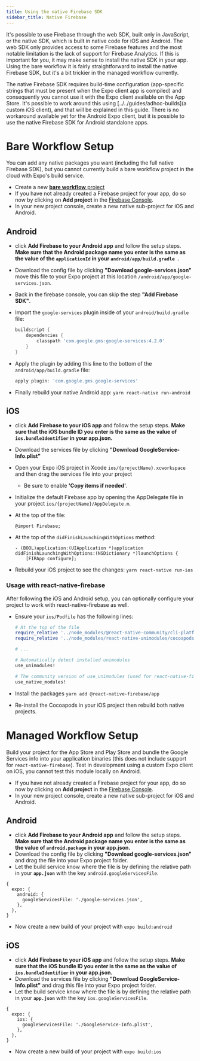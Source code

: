 ```yaml
---
title: Using the native Firebase SDK
sidebar_title: Native Firebase
---
```


It's possible to use Firebase through the web SDK, built only in JavaScript, or the native SDK, which is built in native code for iOS and Android. The web SDK only provides access to some Firebase features and the most notable limitation is the lack of support for Firebase Analytics. If this is important for you, it may make sense to install the native SDK in your app. Using the bare workflow it is fairly straightforward to install the native Firebase SDK, but it's a bit trickier in the managed workflow currently.

The native Firebase SDK requires build-time configuration (app-specific strings that must be present when the Expo client app is compiled) and consequently you cannot use it with the Expo client available on the App Store. It's possible to work around this using [../../guides/adhoc-builds](a custom iOS client), and that will be explained in this guide. There is no workaround available yet for the Android Expo client, but it is possible to use the native Firebase SDK for Android standalone apps.

# Bare Workflow Setup

You can add any native packages you want (including the full native Firebase SDK), but you cannot currently build a bare workflow project in the cloud with Expo's build service.

- Create a new [**bare workflow** project](../../bare/exploring-bare-workflow/)
- If you have not already created a Firebase project for your app, do so now by clicking on **Add project** in the [Firebase Console](https://console.firebase.google.com/).
- In your new project console, create a new native sub-project for iOS and Android.

## Android

- click **Add Firebase to your Android app** and follow the setup steps. **Make sure that the Android package name you enter is the same as the value of the `applicationId` in your `android/app/build.gradle `.**
- Download the config file by clicking **"Download google-services.json"** move this file to your Expo project at this location `/android/app/google-services.json`.
- Back in the firebase console, you can skip the step **"Add Firebase SDK"**.

- Import the `google-services` plugin inside of your `android/build.gradle` file:
  ```groovy
  buildscript {
      dependencies {
          classpath 'com.google.gms:google-services:4.2.0'
      }
  }
  ```
- Apply the plugin by adding this line to the bottom of the `android/app/build.gradle` file:
  ```groovy
  apply plugin: 'com.google.gms.google-services'
  ```
- Finally rebuild your native Android app: `yarn react-native run-android`

## iOS

- click **Add Firebase to your iOS app** and follow the setup steps. **Make sure that the iOS bundle ID you enter is the same as the value of `ios.bundleIdentifier` in your app.json.**
- Download the services file by clicking **"Download GoogleService-Info.plist"**
- Open your Expo iOS project in Xcode `ios/{projectName}.xcworkspace` and then drag the services file into your project

  - Be sure to enable **'Copy items if needed'**.

- Initialize the default Firebase app by opening the AppDelegate file in your project `ios/{projectName}/AppDelegate.m`.
- At the top of the file:
  ```objc
  @import Firebase;
  ```
- At the top of the `didFinishLaunchingWithOptions` method:
  ```objc
  - (BOOL)application:(UIApplication *)application didFinishLaunchingWithOptions:(NSDictionary *)launchOptions {
      [FIRApp configure];
  ```
- Rebuild your iOS project to see the changes: `yarn react-native run-ios`

### Usage with react-native-firebase

After following the iOS and Android setup, you can optionally configure your project to work with react-native-firebase as well.

- Ensure your `ios/Podfile` has the following lines:

  ```rb
  # At the top of the file
  require_relative '../node_modules/@react-native-community/cli-platform-ios/native_modules'
  require_relative '../node_modules/react-native-unimodules/cocoapods'

  # ...

  # Automatically detect installed unimodules
  use_unimodules!

  # The community version of use_unimodules (used for react-native-firebase)
  use_native_modules!
  ```

- Install the packages `yarn add @react-native-firebase/app`
- Re-install the Cocoapods in your iOS project then rebuild both native projects.

# Managed Workflow Setup

Build your project for the App Store and Play Store and bundle the Google Services info into your application binaries (this does not include support for `react-native-firebase`). Test in development using a custom Expo client on iOS, you cannot test this module locally on Android.

- If you have not already created a Firebase project for your app, do so now by clicking on **Add project** in the [Firebase Console](https://console.firebase.google.com/).
- In your new project console, create a new native sub-project for iOS and Android.

## Android

- click **Add Firebase to your Android app** and follow the setup steps. **Make sure that the Android package name you enter is the same as the value of `android.package` in your app.json.**
- Download the config file by clicking **"Download google-services.json"** and drag the file into your Expo project folder.
- Let the build service know where the file is by defining the relative path in your **`app.json`** with the key `android.googleServicesFile`.

```json5
{
  expo: {
    android: {
      googleServicesFile: './google-services.json',
    },
  },
}
```

- Now create a new build of your project with `expo build:android`

## iOS

- click **Add Firebase to your iOS app** and follow the setup steps. **Make sure that the iOS bundle ID you enter is the same as the value of `ios.bundleIdentifier` in your app.json.**
- Download the services file by clicking **"Download GoogleService-Info.plist"** and drag this file into your Expo project folder.
- Let the build service know where the file is by defining the relative path in your **`app.json`** with the key `ios.googleServicesFile`.

```json5
{
  expo: {
    ios: {
      googleServicesFile: './GoogleService-Info.plist',
    },
  },
}
```

- Now create a new build of your project with `expo build:ios`
